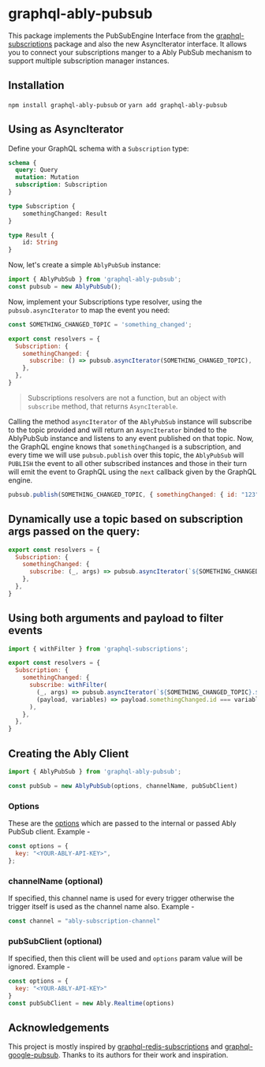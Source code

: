 # graphql-ably-pubsub

This package implements the PubSubEngine Interface from the [graphql-subscriptions](https://github.com/apollographql/graphql-subscriptions) package and also the new AsyncIterator interface. 
It allows you to connect your subscriptions manger to a Ably PubSub mechanism to support multiple subscription manager instances.

## Installation

`npm install graphql-ably-pubsub` 
or
`yarn add graphql-ably-pubsub`
   
## Using as AsyncIterator

Define your GraphQL schema with a `Subscription` type:

```graphql
schema {
  query: Query
  mutation: Mutation
  subscription: Subscription
}

type Subscription {
    somethingChanged: Result
}

type Result {
    id: String
}
```

Now, let's create a simple `AblyPubSub` instance:

```javascript
import { AblyPubSub } from 'graphql-ably-pubsub';
const pubsub = new AblyPubSub();
```

Now, implement your Subscriptions type resolver, using the `pubsub.asyncIterator` to map the event you need:

```javascript
const SOMETHING_CHANGED_TOPIC = 'something_changed';

export const resolvers = {
  Subscription: {
    somethingChanged: {
      subscribe: () => pubsub.asyncIterator(SOMETHING_CHANGED_TOPIC),
    },
  },
}
```

> Subscriptions resolvers are not a function, but an object with `subscribe` method, that returns `AsyncIterable`.

Calling the method `asyncIterator` of the `AblyPubSub` instance will subscribe to the topic provided and will return an `AsyncIterator` binded to the AblyPubSub instance and listens to any event published on that topic.
Now, the GraphQL engine knows that `somethingChanged` is a subscription, and every time we will use `pubsub.publish` over this topic, the `AblyPubSub` will `PUBLISH` the event to all other subscribed instances and those in their turn will emit the event to GraphQL using the `next` callback given by the GraphQL engine.

```js
pubsub.publish(SOMETHING_CHANGED_TOPIC, { somethingChanged: { id: "123" }});
```

## Dynamically use a topic based on subscription args passed on the query:

```javascript
export const resolvers = {
  Subscription: {
    somethingChanged: {
      subscribe: (_, args) => pubsub.asyncIterator(`${SOMETHING_CHANGED_TOPIC}.${args.relevantId}`),
    },
  },
}
```

## Using both arguments and payload to filter events

```javascript
import { withFilter } from 'graphql-subscriptions';

export const resolvers = {
  Subscription: {
    somethingChanged: {
      subscribe: withFilter(
        (_, args) => pubsub.asyncIterator(`${SOMETHING_CHANGED_TOPIC}.${args.relevantId}`),
        (payload, variables) => payload.somethingChanged.id === variables.relevantId,
      ),
    },
  },
}
```

## Creating the Ably Client

```javascript
import { AblyPubSub } from 'graphql-ably-pubsub';

const pubSub = new AblyPubSub(options, channelName, pubSubClient)
```

### Options
These are the [options](https://www.ably.io/documentation/realtime/usage#client-options) which are passed to the internal or passed Ably PubSub client.
Example -
```javascript
const options = {
  key: "<YOUR-ABLY-API-KEY>",
};
```

### channelName (optional)

If specified, this channel name is used for every trigger otherwise the trigger itself is used as the channel name also. 
Example -
```javascript
const channel = "ably-subscription-channel"
```

### pubSubClient (optional)

If specified, then this client will be used and `options` param value will be ignored.
Example -
```javascript
const options = {
  key: "<YOUR-ABLY-API-KEY>"
}
const pubSubClient = new Ably.Realtime(options)
```

## Acknowledgements

This project is mostly inspired by [graphql-redis-subscriptions](https://github.com/davidyaha/graphql-redis-subscriptions) and [graphql-google-pubsub](https://github.com/axelspringer/graphql-google-pubsub). Thanks to its authors for their work and inspiration.
